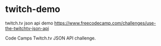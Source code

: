 # twitch-demo
twitch.tv json api demo
https://www.freecodecamp.com/challenges/use-the-twitchtv-json-api

Code Camps Twitch.tv JSON API challenge.